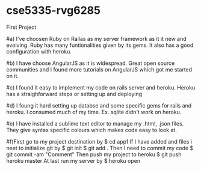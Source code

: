 # cse5335-rvg6285
First Project

#a) I've choosen Ruby on Railas as my server framework as it it new and evolving. Ruby has many funtionalities given by its gems. It also has a good configuration with heroku.

#b) I have choose AngularJS as it is widespread. Great open source communities and I found more tutorials on AngularJS which got me started on it.

#c) I found it easy to implement my code on rails server and heroku. Heroku has a straighforward steps or setting up and deploying

#d) I foung it hard setting up databse and some specific gems for rails and heroku. I consumed much of my time. Ex. sqlite didn't work on heroku.

#e) I have installed a sublime text editor to manage my .html, .json files. They give syntax specific colours which makes code easy to look at.

#f)First go to my project destination by
	$ cd app1
If I have added and files i neet to initialize git by
	$ git init
	$ git add .
Then I need to commit my code
	$ git commit -am "Comment"
Then push my project to heroku
	$ git push heroku master
At last run my server by
	$ heroku open